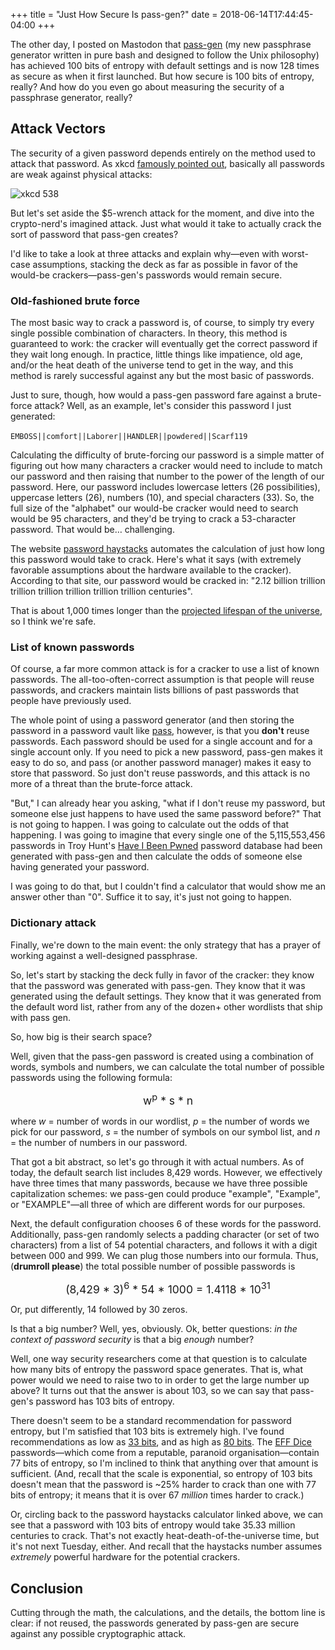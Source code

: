 +++
title = "Just How Secure Is pass-gen?"
date = 2018-06-14T17:44:45-04:00
+++

The other day, I posted on Mastodon that [pass-gen](www.gitlab.com/codesections/pas-gen) (my new passphrase generator written in pure bash and designed to follow the Unix philosophy) has achieved 100 bits of entropy with default settings and is now 128 times as secure as when it first launched.
But how secure is 100 bits of entropy, really?  And how do you even go about 
measuring the security of a passphrase generator, really?

## Attack Vectors

The security of a given password depends entirely on the method used to 
attack that password.  As xkcd [famously pointed out](https://xkcd.com/538/), basically all passwords are weak against physical attacks:

![xkcd 538](/blog/how-secure-is-pass-gen/security.png)

But let's set aside the $5-wrench attack for the moment, and dive into the crypto-nerd's imagined attack.  Just what would it take to actually crack 
the sort of password that pass-gen creates?

<!--more-->

I'd like to take a look at three attacks and explain why—even with worst-case assumptions, stacking the deck as far as possible in favor of the would-be crackers—pass-gen's passwords would remain secure.

### Old-fashioned brute force
The most basic way to crack a password is, of course, to simply try every single possible combination of characters.  In theory, this method is guaranteed to work: the cracker will eventually get the correct password if they wait long enough.  In practice, little things like impatience, old age, and/or the heat death of the universe tend to get in the way, and this method is rarely successful against any but the most basic of passwords. 

Just to sure, though, how would a pass-gen password fare against a brute-force
attack?  Well, as an example, let's consider this password I just generated:

`EMBOSS||comfort||Laborer||HANDLER||`&#8203;`powdered||Scarf119`

Calculating the difficulty of brute-forcing our password is a simple matter of figuring out how many characters a cracker would need to include to match our password and then raising that number to the power of the length of our password.  Here, our password includes lowercase letters (26 possibilities), uppercase letters (26), numbers (10), and special characters (33).  So, the 
full size of the "alphabet" our would-be cracker would need to search would
be 95 characters, and they'd be trying to crack a 53-character password.  That
would be… challenging.

The website [password haystacks](https://www.grc.com/haystack.htm) automates
the calculation of just how long this password would take to crack.  Here's 
what it says (with extremely favorable assumptions about the hardware 
available to the cracker).  According to that site, our password would be
cracked in: "2.12 billion trillion trillion trillion trillion trillion
trillion centuries".

That is about 1,000 times longer than the [projected lifespan of the universe](https://en.wikipedia.org/wiki/Heat_death_of_the_universe#Time_frame_for_heat_death), so I think we're safe.

### List of known passwords
Of course, a far more common attack is for a cracker to use a list of known passwords.  The all-too-often-correct assumption is that people will reuse passwords, and crackers maintain lists billions of past passwords that people
have previously used.

The whole point of using a password generator (and then storing the password 
in a password vault like [pass](https://www.passwordstore.org/), however, is
that you **don't** reuse passwords.  Each password should be used for a single
account and for a single account only.  If you need to pick a new password, 
pass-gen makes it easy to do so, and pass (or another password manager) 
makes it easy to store that password.  So just don't reuse passwords, and this
attack is no more of a threat than the brute-force attack. 

"But," I can already hear you asking, "what if I don't reuse my password, but
someone else just happens to have used the same password before?"  That is 
not going to happen.  I was going to calculate out the odds of that happening.  I was going to imagine that every single one of the 5,115,553,456 passwords in Troy Hunt's [Have I Been Pwned](https://haveibeenpwned.com/) 
password database had been generated with pass-gen and then calculate the odds
of someone else having generated your password.

I was going to do that, but I couldn't find a calculator that would show me an
answer other than "0".  Suffice it to say, it's just not going to happen.

### Dictionary attack
Finally, we're down to the main event: the only strategy that has a prayer of
working against a well-designed passphrase.  

So, let's start by stacking the deck fully in favor of the cracker: they know
that the password was generated with pass-gen.  They know that it was generated
using the default settings.  They know that it was generated from the default
word list, rather from any of the dozen+ other wordlists that ship with pass
gen. 

So, how big is their search space?

Well, given that the pass-gen password is created using a combination of 
words, symbols and numbers, we can calculate the total number of possible 
passwords using the following formula:

<div style="text-align: center; font-size: 1.25em">w<sup>p</sup> * s * n</div>

where _w_ = number of words in our wordlist, _p_ = the number of words we pick for our password, _s_  = the number of symbols on our symbol list, and _n_ = the number of numbers in our password.

That got a bit abstract, so let's go through it with actual numbers. As of today, the default search list includes 8,429 words.  However, we effectively 
have three times that many passwords, because we have three possible capitalization schemes: we pass-gen could produce "example", "Example", or "EXAMPLE"—all three of which are different words for our purposes.

Next, the default configuration chooses 6 of these words for the password. Additionally, pass-gen randomly selects a padding character (or set of two characters) from a list of 54 potential characters, and follows it with a digit between 000 and 999.  We can plug those numbers into our formula.  Thus, (**drumroll please**) the total possible number of possible passwords is

<div style="text-align: center; font-size: 1.25em">(8,429 * 3)<sup>6</sup> * 54 * 1000 = 1.4118 * 10<sup>31</sup></div>

Or, put differently, 14 followed by 30 zeros.

Is that a big number?  Well, yes, obviously.  Ok, better questions: _in the context of password security_ is that a big _enough_ number?

Well, one way security researchers come at that question is to calculate how many bits of entropy the password space generates.  That is, what power would we need
to raise two to in order to get the large number up above?  It turns out that the answer is about 103, so we can say that pass-gen's password has 103 bits of 
entropy.  

There doesn't seem to be a standard recommendation for password entropy, but I'm satisfied that 103 bits is extremely high.  I've found recommendations as low as
[33 bits](https://security.stackexchange.com/questions/54846/how-many-bits-of-entropy-should-i-aim-at-for-my-password), and as high as [80 bits](https://blog.webernetz.net/password-strengthentropy-characters-vs-words/).  The [EFF Dice](https://www.eff.org/dice) passwords—which come from a reputable, paranoid organisation—contain 77 bits of entropy, so I'm inclined to think that anything over that amount is sufficient.  (And, recall that the scale is exponential, so entropy of 103 bits doesn't mean that the password is ~25% harder to crack than one with 77 bits of entropy; it means that it is over 67 *million* times harder to
crack.)

Or, circling back to the password haystacks calculator linked above, we can see that a password with 103 bits of entropy would take 35.33 million centuries to crack.  That's not exactly heat-death-of-the-universe time, but it's not next Tuesday, either.  And recall that the haystacks number assumes *extremely* powerful 
hardware for the potential crackers.

## Conclusion
Cutting through the math, the calculations, and the details, the bottom line is clear: if not reused, the passwords generated by pass-gen are secure against any 
possible cryptographic attack. 




